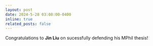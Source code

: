 ```yaml
---
layout: post
date: 2024-5-28 03:08:00-0400
inline: true
related_posts: false
---
```


Congratulations to **Jin Liu** on sucessfully defending his MPhil thesis!